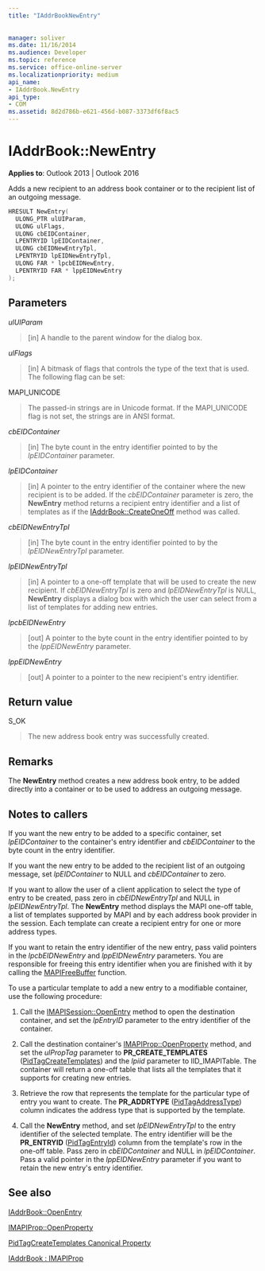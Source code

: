 ```yaml
---
title: "IAddrBookNewEntry"
 
 
manager: soliver
ms.date: 11/16/2014
ms.audience: Developer
ms.topic: reference
ms.service: office-online-server
ms.localizationpriority: medium
api_name:
- IAddrBook.NewEntry
api_type:
- COM
ms.assetid: 8d2d786b-e621-456d-b087-3373df6f8ac5
---
```


# IAddrBook::NewEntry

  
  
**Applies to**: Outlook 2013 | Outlook 2016 
  
Adds a new recipient to an address book container or to the recipient list of an outgoing message.
  
```cpp
HRESULT NewEntry(
  ULONG_PTR ulUIParam,
  ULONG ulFlags,
  ULONG cbEIDContainer,
  LPENTRYID lpEIDContainer,
  ULONG cbEIDNewEntryTpl,
  LPENTRYID lpEIDNewEntryTpl,
  ULONG FAR * lpcbEIDNewEntry,
  LPENTRYID FAR * lppEIDNewEntry
);
```

## Parameters

 _ulUIParam_
  
> [in] A handle to the parent window for the dialog box.
    
 _ulFlags_
  
> [in] A bitmask of flags that controls the type of the text that is used. The following flag can be set:
    
MAPI_UNICODE 
  
> The passed-in strings are in Unicode format. If the MAPI_UNICODE flag is not set, the strings are in ANSI format.
    
 _cbEIDContainer_
  
> [in] The byte count in the entry identifier pointed to by the  _lpEIDContainer_ parameter. 
    
 _lpEIDContainer_
  
> [in] A pointer to the entry identifier of the container where the new recipient is to be added. If the  _cbEIDContainer_ parameter is zero, the **NewEntry** method returns a recipient entry identifier and a list of templates as if the [IAddrBook::CreateOneOff](iaddrbook-createoneoff.md) method was called. 
    
 _cbEIDNewEntryTpl_
  
> [in] The byte count in the entry identifier pointed to by the  _lpEIDNewEntryTpl_ parameter. 
    
 _lpEIDNewEntryTpl_
  
> [in] A pointer to a one-off template that will be used to create the new recipient. If  _cbEIDNewEntryTpl_ is zero and  _lpEIDNewEntryTpl_ is NULL, **NewEntry** displays a dialog box with which the user can select from a list of templates for adding new entries. 
    
 _lpcbEIDNewEntry_
  
> [out] A pointer to the byte count in the entry identifier pointed to by the  _lppEIDNewEntry_ parameter. 
    
 _lppEIDNewEntry_
  
> [out] A pointer to a pointer to the new recipient's entry identifier.
    
## Return value

S_OK 
  
> The new address book entry was successfully created.
    
## Remarks

The **NewEntry** method creates a new address book entry, to be added directly into a container or to be used to address an outgoing message. 
  
## Notes to callers

If you want the new entry to be added to a specific container, set  _lpEIDContainer_ to the container's entry identifier and  _cbEIDContainer_ to the byte count in the entry identifier. 
  
If you want the new entry to be added to the recipient list of an outgoing message, set  _lpEIDContainer_ to NULL and  _cbEIDContainer_ to zero. 
  
If you want to allow the user of a client application to select the type of entry to be created, pass zero in  _cbEIDNewEntryTpl_ and NULL in  _lpEIDNewEntryTpl_. The **NewEntry** method displays the MAPI one-off table, a list of templates supported by MAPI and by each address book provider in the session. Each template can create a recipient entry for one or more address types. 
  
If you want to retain the entry identifier of the new entry, pass valid pointers in the _lpcbEIDNewEntry_ and  _lppEIDNewEntry_ parameters. You are responsible for freeing this entry identifier when you are finished with it by calling the [MAPIFreeBuffer](mapifreebuffer.md) function. 
  
To use a particular template to add a new entry to a modifiable container, use the following procedure:
  
1. Call the [IMAPISession::OpenEntry](imapisession-openentry.md) method to open the destination container, and set the  _lpEntryID_ parameter to the entry identifier of the container. 
    
2. Call the destination container's [IMAPIProp::OpenProperty](imapiprop-openproperty.md) method, and set the  _ulPropTag_ parameter to **PR_CREATE_TEMPLATES** ([PidTagCreateTemplates](pidtagcreatetemplates-canonical-property.md)) and the  _lpiid_ parameter to IID_IMAPITable. The container will return a one-off table that lists all the templates that it supports for creating new entries. 
    
3. Retrieve the row that represents the template for the particular type of entry you want to create. The **PR_ADDRTYPE** ([PidTagAddressType](pidtagaddresstype-canonical-property.md)) column indicates the address type that is supported by the template.
    
4. Call the **NewEntry** method, and set  _lpEIDNewEntryTpl_ to the entry identifier of the selected template. The entry identifier will be the **PR_ENTRYID** ([PidTagEntryId](pidtagentryid-canonical-property.md)) column from the template's row in the one-off table. Pass zero in  _cbEIDContainer_ and NULL in  _lpEIDContainer_. Pass a valid pointer in the _lppEIDNewEntry_ parameter if you want to retain the new entry's entry identifier. 
    
## See also



[IAddrBook::OpenEntry](iaddrbook-openentry.md)
  
[IMAPIProp::OpenProperty](imapiprop-openproperty.md)
  
[PidTagCreateTemplates Canonical Property](pidtagcreatetemplates-canonical-property.md)
  
[IAddrBook : IMAPIProp](iaddrbookimapiprop.md)


